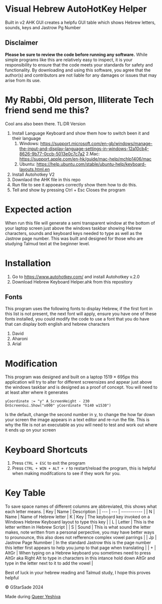 # Visual Hebrew AutoHotKey Helper
Built in v2 AHK GUI creates a helpfu GUI table which shows Hebrew letters, sounds, keys and Jastrow Pg Number

## Disclaimer
**Please be sure to review the code before running any software.** While simple programs like this are relatively easy to inspect, it is your responsibility to ensure that the code meets your standards for safety and functionality. By downloading and using this software, you agree that the author(s) and contributors are not liable for any damages or issues that may arise from its use.

# My Rabbi, Old person, Illiterate Tech friend send me this?

Cool ans also been there. TL:DR Version 
1. Install Language Keyboard and show them how to switch been it and their language
    1. Windows: https://support.microsoft.com/en-gb/windows/manage-the-input-and-display-language-settings-in-windows-12a10cb4-8626-9b77-0ccb-5013e0c7c7a2
    2.Mac: https://support.apple.com/en-hk/guide/mac-help/mchlp1406/mac
    3. Ubuntu: https://help.ubuntu.com/stable/ubuntu-help/keyboard-layouts.html.en
2. Install Autohotkey V2
3. Downlaod the AHK file in this repo
4. Run file to see it appoears correctly show them how to do this.
5. Tell and show by pressing Ctrl + Esc Closes the program 

# Expected action
When run this file will generate a semi transparent window at the bottom of your laptop screen just above the windows taskbar showing Hebrew characters, sounds and keyboard keys needed to type as well as the Jastrow page number. This was built and designed for those who are studying Talmud text at the beginner level.

# Installation
1. Go to https://www.autohotkey.com/ and install Autohotkey v.2.0
2. Download Hebrew Keyboard Helper.ahk from this repository
## Fonts
This program uses the following fonts to display Hebrew, if the first font in this list is not present, the next font will apply, ensure you have one of these fonts installed, you could modify the code to use a font that you do have that can display both english and hebrew characters
1. David
2. Aharoni
3. Arial

# Modification
This program was designed and built on a laptop 1519 × 695px this application will try to alter for different screensizes and appear just above the windows taskbar and is designed as a proof of concept. You will need to at least alter where it generates 
```
yCoordinate := "y" A_ScreenHeight - 230
OnScreenGui.Show("x000" yCoordinate "h140 w1530")
```
Is the default, change the second number in y, to change the how far down your screen the image appears in a text editor and re-run the file. This is why the file is not an executable as you will need to test and work out where it ends up on your screen

# Keyboard Shortcuts
1. Press ``` CTRL + ESC ``` to exit the program
2. Press ``` CTRL + WIN + ALT + r ``` to restart/reload the program, this is helpful when making modifcations to see if they work for you.

# Key Table
To save space names of different columns are abbreviated, this shows what each letter means.
| Key | Name | Description |
| --- | --- | ----------- |
| N | Name | Name of Hebrew letter
| K | Key | The keyboard key invoked on a Windows Hebrew Keyboard layout to type this key |
| L | Letter | This is the letter written in Hebrew Script |
| S | Sound | This is what sound the letter makes, note written from a personal perpective, you may have better ways to prounounce, this also does not refference complex vowel parrings |
| Jp | Jastrow Page Numnber | In the standard Jastrow this is the page number this letter first appears to help you jump to that page when translating |
| + | AltGr | When typing on a Hebrew keyboard you sometimes need to press AltGr aka Right Alt to type in characters in this intance hold down AltGr and type in the letter next to it to add the vowel |

Best of luck in your hebrew reading and Talmud study, I hope this proves helpful

©️ GStarSade 2024

Made during [Queer Yeshiva](https://www.yeshiva.lgbt/)
